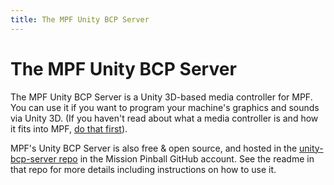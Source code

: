 ```yaml
---
title: The MPF Unity BCP Server
---
```


# The MPF Unity BCP Server


The MPF Unity BCP Server is a Unity 3D-based media controller for MPF.
You can use it if you want to program your machine's graphics and
sounds via Unity 3D. (If you haven't read about what a media controller
is and how it fits into MPF, [do that first](../mc/index.md)).

MPF's Unity BCP Server is also free & open source, and hosted in the
[unity-bcp-server
repo](https://github.com/missionpinball/unity-bcp-server) in the Mission
Pinball GitHub account. See the readme in that repo for more details
including instructions on how to use it.
